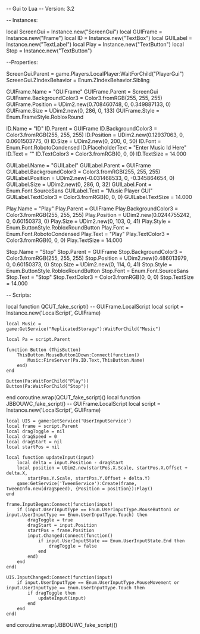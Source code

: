-- Gui to Lua
-- Version: 3.2

-- Instances:

local ScreenGui = Instance.new("ScreenGui")
local GUIFrame = Instance.new("Frame")
local ID = Instance.new("TextBox")
local GUILabel = Instance.new("TextLabel")
local Play = Instance.new("TextButton")
local Stop = Instance.new("TextButton")

--Properties:

ScreenGui.Parent = game.Players.LocalPlayer:WaitForChild("PlayerGui")
ScreenGui.ZIndexBehavior = Enum.ZIndexBehavior.Sibling

GUIFrame.Name = "GUIFrame"
GUIFrame.Parent = ScreenGui
GUIFrame.BackgroundColor3 = Color3.fromRGB(255, 255, 255)
GUIFrame.Position = UDim2.new(0.708460748, 0, 0.349887133, 0)
GUIFrame.Size = UDim2.new(0, 286, 0, 133)
GUIFrame.Style = Enum.FrameStyle.RobloxRound

ID.Name = "ID"
ID.Parent = GUIFrame
ID.BackgroundColor3 = Color3.fromRGB(255, 255, 255)
ID.Position = UDim2.new(0.12937063, 0, 0.0601503775, 0)
ID.Size = UDim2.new(0, 200, 0, 50)
ID.Font = Enum.Font.RobotoCondensed
ID.PlaceholderText = "Enter Music Id Here"
ID.Text = ""
ID.TextColor3 = Color3.fromRGB(0, 0, 0)
ID.TextSize = 14.000

GUILabel.Name = "GUILabel"
GUILabel.Parent = GUIFrame
GUILabel.BackgroundColor3 = Color3.fromRGB(255, 255, 255)
GUILabel.Position = UDim2.new(-0.031468533, 0, -0.345864654, 0)
GUILabel.Size = UDim2.new(0, 286, 0, 32)
GUILabel.Font = Enum.Font.SourceSans
GUILabel.Text = "Music Player GUI"
GUILabel.TextColor3 = Color3.fromRGB(0, 0, 0)
GUILabel.TextSize = 14.000

Play.Name = "Play"
Play.Parent = GUIFrame
Play.BackgroundColor3 = Color3.fromRGB(255, 255, 255)
Play.Position = UDim2.new(0.0244755242, 0, 0.60150373, 0)
Play.Size = UDim2.new(0, 103, 0, 41)
Play.Style = Enum.ButtonStyle.RobloxRoundButton
Play.Font = Enum.Font.RobotoCondensed
Play.Text = "Play"
Play.TextColor3 = Color3.fromRGB(0, 0, 0)
Play.TextSize = 14.000

Stop.Name = "Stop"
Stop.Parent = GUIFrame
Stop.BackgroundColor3 = Color3.fromRGB(255, 255, 255)
Stop.Position = UDim2.new(0.486013979, 0, 0.60150373, 0)
Stop.Size = UDim2.new(0, 114, 0, 41)
Stop.Style = Enum.ButtonStyle.RobloxRoundButton
Stop.Font = Enum.Font.SourceSans
Stop.Text = "Stop"
Stop.TextColor3 = Color3.fromRGB(0, 0, 0)
Stop.TextSize = 14.000

-- Scripts:

local function QCUT_fake_script() -- GUIFrame.LocalScript 
	local script = Instance.new('LocalScript', GUIFrame)

	local Music = game:GetService("ReplicatedStorage"):WaitForChild("Music")
	
	local Pa = script.Parent
	
	function Button (ThisButton)
		ThisButton.MouseButton1Down:Connect(function()
			Music:FireServer(Pa.ID.Text,ThisButton.Name)
		end)
	end
	
	Button(Pa:WaitForChild("Play"))
	Button(Pa:WaitForChild("Stop"))
	
end
coroutine.wrap(QCUT_fake_script)()
local function JBBOUWC_fake_script() -- GUIFrame.LocalScript 
	local script = Instance.new('LocalScript', GUIFrame)

	local UIS = game:GetService('UserInputService')
	local frame = script.Parent
	local dragToggle = nil
	local dragSpeed = 0
	local dragStart = nil
	local startPos = nil
	
	local function updateInput(input)
		local delta = input.Position - dragStart
		local position = UDim2.new(startPos.X.Scale, startPos.X.Offset + delta.X,
			startPos.Y.Scale, startPos.Y.Offset + delta.Y)
		game:GetService('TweenService'):Create(frame, TweenInfo.new(dragSpeed), {Position = position}):Play()
	end
	
	frame.InputBegan:Connect(function(input)
		if (input.UserInputType == Enum.UserInputType.MouseButton1 or input.UserInputType == Enum.UserInputType.Touch) then 
			dragToggle = true
			dragStart = input.Position
			startPos = frame.Position
			input.Changed:Connect(function()
				if input.UserInputState == Enum.UserInputState.End then
					dragToggle = false
				end
			end)
		end
	end)
	
	UIS.InputChanged:Connect(function(input)
		if input.UserInputType == Enum.UserInputType.MouseMovement or input.UserInputType == Enum.UserInputType.Touch then
			if dragToggle then
				updateInput(input)
			end
		end
	end)
	
end
coroutine.wrap(JBBOUWC_fake_script)()
